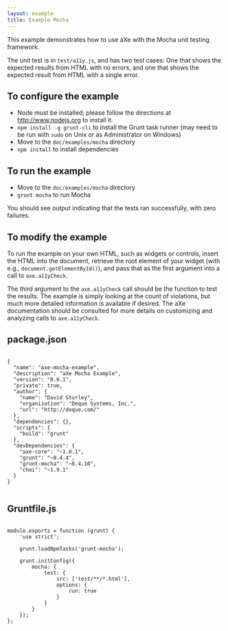 ```yaml
---
layout: example
title: Example Mocha
---
```



This example demonstrates how to use aXe with the Mocha unit testing framework.

The unit test is in `test/a11y.js`, and has two test cases: One that shows the
expected results from HTML with no errors, and one that shows the expected
result from HTML with a single error.

## To configure the example ##

* Node must be installed; please follow the directions at http://www.nodejs.org
  to install it.
* `npm install -g grunt-cli` to install the Grunt task runner (may need to be
  run with `sudo` on Unix or as Administrator on Windows)
* Move to the `doc/examples/mocha` directory
* `npm install` to install dependencies

## To run the example ##

* Move to the `doc/examples/mocha` directory
* `grunt mocha` to run Mocha

You should see output indicating that the tests ran successfully, with zero
failures.

## To modify the example ##

To run the example on your own HTML, such as widgets or controls, insert the
HTML into the document, retrieve the root element of your widget (with e.g.,
`document.getElementById()`), and pass that as the first argument into a call
to `axe.a11yCheck`.  

The third argument to the `axe.a11yCheck` call should be the function to test
the results. The example is simply looking at the count of violations, but much
more detailed information is available if desired.  The aXe documentation
should be consulted for more details on customizing and
analyzing calls to `axe.a11yCheck`.


## package.json
<pre><code class="highlight language-javascript">
{
  "name": "axe-mocha-example",
  "description": "aXe Mocha Example",
  "version": "0.0.1",
  "private": true,
  "author": {
    "name": "David Sturley",
    "organization": "Deque Systems, Inc.",
    "url": "http://deque.com/"
  },
  "dependencies": {},
  "scripts": {
    "build": "grunt"
  },
  "devDependencies": {
    "axe-core": "~1.0.1",
    "grunt": "~0.4.4",
    "grunt-mocha": "~0.4.10",
    "chai": "~1.9.1"
  }
}

</code></pre>

## Gruntfile.js
<pre><code class="highlight language-javascript">
module.exports = function (grunt) {
	'use strict';

	grunt.loadNpmTasks('grunt-mocha');

	grunt.initConfig({
		mocha: {
			test: {
				src: ['test/**/*.html'],
				options: {
					run: true
				}
			}
		}
	});
};
</code></pre>

